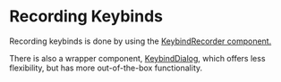 # Recording Keybinds

Recording keybinds is done by using the [KeybindRecorder component.](/components/keybind-recorder)

There is also a wrapper component, [KeybindDialog](/components/keybind-dialog), which offers less flexibility, but has more out-of-the-box functionality.
